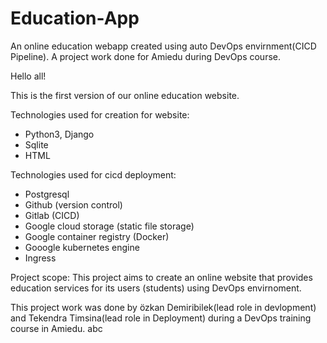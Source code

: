 # Education-App
An online education webapp created using auto DevOps envirnment(CICD Pipeline). A project work done for Amiedu during DevOps course. 

Hello all!

This is the first version of our online education website.

Technologies used for creation for website:

- Python3, Django
- Sqlite
- HTML

Technologies used for cicd deployment:
- Postgresql
- Github (version control)
- Gitlab (CICD)
- Google cloud storage (static file storage)
- Google container registry (Docker)
- Gooogle kubernetes engine
- Ingress

Project scope:
This project aims to create an online website that provides education services for its users (students) using DevOps envirnoment. 


This project work was done by özkan Demiribilek(lead role in devlopment) and Tekendra Timsina(lead role in Deployment) during a DevOps training course in Amiedu. 
abc
